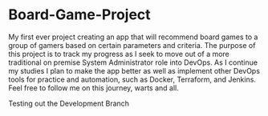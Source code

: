# Board-Game-Project
My first ever project creating an app that will recommend board games to a group of gamers based on certain parameters and criteria. The purpose of this project is to track my progress as I seek to move out of a more traditional on premise System Administrator role into DevOps.  As I continue my studies I plan to make the app better as well as implement other DevOps tools for practice and automation, such as Docker, Terraform, and Jenkins.  Feel free to follow me on this journey, warts and all.

Testing out the Development Branch
